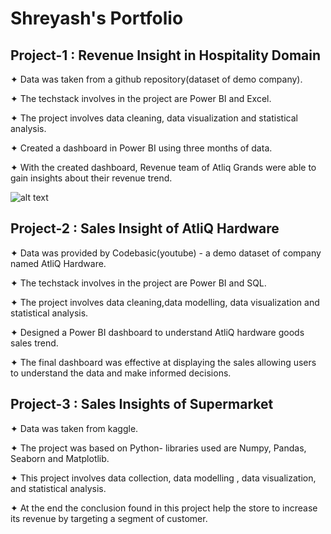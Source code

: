 # Shreyash's Portfolio

## Project-1 : Revenue Insight in Hospitality Domain

✦ Data was taken from a github repository(dataset of demo company).

✦ The techstack involves in the project are Power BI and Excel.

✦ The project involves data cleaning, data visualization and statistical analysis.

✦ Created a dashboard in Power BI using three months of data.

✦ With the created dashboard, Revenue team of Atliq Grands were able to gain insights about their revenue trend.

![alt text](image.jpg)

## Project-2 : Sales Insight of AtliQ Hardware

✦ Data was provided by Codebasic(youtube) - a demo dataset of company named AtliQ Hardware.

✦ The techstack involves in the project are Power BI and SQL.

✦ The project involves data cleaning,data modelling, data visualization and statistical analysis.

✦ Designed a Power BI dashboard to understand AtliQ hardware goods sales trend.

✦ The final dashboard was effective at displaying the sales allowing users to understand the data and make informed decisions.


## Project-3 : Sales Insights of Supermarket

✦ Data was taken from kaggle.

✦ The project was based on Python- libraries used are Numpy, Pandas, Seaborn and Matplotlib.

✦ This project involves data collection, data modelling , data visualization, and statistical analysis.

✦ At the end the conclusion found in this project help the store to increase its revenue by targeting a segment of customer.


 
